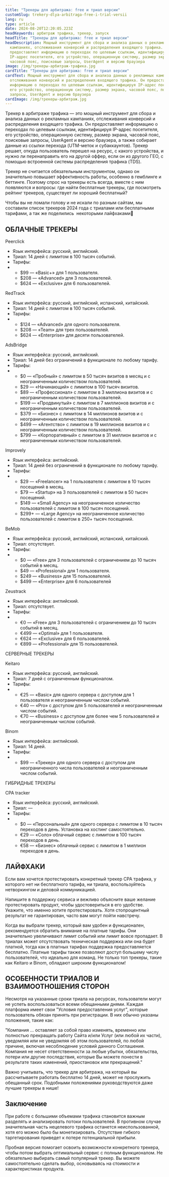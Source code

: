 ```yaml
---
title: "Трекеры для арбитража: free и триал версии"
customSlug: trekery-dlya-arbitraga-free-i-trial-versii
lang: ru
type: article
date: 2024-08-20T12:20:05.223Z
headKeywords: арбитраж трафика, трекер, запуск
headTitle: "Трекеры для арбитража: free и триал версии"
headDescription: Мощный инструмент для сбора и анализа данных о рекламных
  кампаниях, отслеживания конверсий и распределения входящего трафика. Он
  предоставляет информацию о переходах по целевым ссылкам, идентифицируя
  IP-адрес посетителя, его устройство, операционную систему, размер экрана,
  часовой пояс, поисковые запросы, UserAgent и версию браузера
image: /img/трекеры-арбитраж-трафика.jpg
cardTitle: "Трекеры для арбитража: free и триал версии"
cardText: Мощный инструмент для сбора и анализа данных о рекламных кампаниях,
  отслеживания конверсий и распределения входящего трафика. Он предоставляет
  информацию о переходах по целевым ссылкам, идентифицируя IP-адрес посетителя,
  его устройство, операционную систему, размер экрана, часовой пояс, поисковые
  запросы, UserAgent и версию браузера
cardImage: /img/трекеры-арбитраж.jpg
---
```

Трекер в арбитраже трафика — это мощный инструмент для сбора и анализа данных о рекламных кампаниях, отслеживания конверсий и распределения входящего трафика. Он предоставляет информацию о переходах по целевым ссылкам, идентифицируя IP-адрес посетителя, его устройство, операционную систему, размер экрана, часовой пояс, поисковые запросы, UserAgent и версию браузера, а также собирает данные из ссылки перехода (UTM-меток и субаккаунтов). Трекер решает, откуда пользователь перешел на ресурс, с какого устройства, и нужно ли перенаправить его на другой оффер, если он из другого ГЕО, с помощью встроенной системы распределения трафика (TDS).

Трекер не считается обязательным инструментом, однако он значительно повышает эффективность работы, особенно в гемблинге и беттинге. Поэтому спрос на трекеры есть всегда, вместе с ним появляются и вопросы: где найти бесплатные трекеры, где посмотреть рейтинг трекеров, существует ли хороший бесплатный?

Чтобы вы не ломали голову и не искали по разным сайтам, мы составили список трекеров 2024 года с триалами или бесплатными тарифами, а так же поделились  некоторыми лайфхаками🤫

## ОБЛАЧНЫЕ ТРЕКЕРЫ

Peerclick

* Язык интерфейса: русский, английский.
* Триал: 14 дней с лимитом в 100 тысяч событий.
* Тарифы:
* * $99 — «Basic+» для 1 пользователя.
  * $208 — «Advanced» для 3 пользователей.
  * $624 — «Exclusive» для 6 пользователей.

RedTrack

* Язык интерфейса: русский, английский, испанский, китайский.
* Триал: 14 дней с лимитом в 100 тысяч событий.
* Тарифы:
* * $124 — «Advanced» для одного пользователя.
  * $208 — «Team» для трех пользователей.
  * $624 — «Enterprise» для десяти пользователей.

AdsBridge

* Язык интерфейса: русский, английский.
* Триал: 14 дней без ограничений в функционале по любому тарифу.
* Тарифы:
* * $0 — «Пробный» с лимитом в 50 тысяч визитов в месяц и с неограниченным количеством пользователей.
  * $29 — «Начинающий» с лимитом в 100 тысяч визитов.
  * $89 — «Профессионал» с лимитом в 3 миллиона визитов и с неограниченным количеством пользователей.
  * $199 — «Продвинутый» с лимитом в 7 миллионов визитов и с неограниченным количеством пользователей.
  * $379 — «Бизнес» с лимитом в 14 миллионов визитов и с неограниченным количеством пользователей.
  * $499 — «Агентство» с лимитом в 19 миллионов визитов и с неограниченным количеством пользователей.
  * $799 — «Корпоративный» с лимитом в 31 миллион визитов и с неограниченным количеством пользователей.

Improvely

* Язык интерфейса: английский.
* Триал: 14 дней без ограничений в функционале по любому тарифу.
* Тарифы:
* * $29 — «Freelancer» на 1 пользователя с лимитом в 10 тысяч посещений в месяц.
  * $79 — «Startup» на 3 пользователей с лимитом в 50 тысяч посещений.
  * $149 — «Small Agency» на неограниченное количество пользователей с лимитом в 100 тысяч посещений.
  * $299+ — «Large Agency» на неограниченное количество пользователей с лимитом в 250+ тысяч посещений.

BeMob

* Язык интерфейса: русский, английский, испанский, китайский.
* Триал: отсутствует.
* Тарифы:
* * $0 — «Free» для 3 пользователей с ограничением до 10 тысяч событий в месяц.
  * $49 — «Professional» для 1 пользователя.
  * $249 — «Business» для 15 пользователей.
  * $499 — «Enterprise» для 6 пользователей

Zeustrack

* Язык интерфейса: английский.
* Триал: отсутствует.
* Тарифы:
* * €0 — «Free» для 3 пользователей с ограничением до 10 тысяч событий в месяц.
  * €499 — «Optimal» для 1 пользователя.
  * €624 — «Exclusive» для 6 пользователей.
  * €899 — «Professional» для 15 пользователей.

СЕРВЕРНЫЕ ТРЕКЕРЫ

Keitaro

* Язык интерфейса: русский, английский.
* Триал: 7 дней с ограниченным функционалом.
* Тарифы:
* * €25 — «Basic» для одного сервера с доступом для 1 пользователя и неограниченным числом событий.
  * €40 — «Pro» с доступом для 5 пользователей и неограниченным числом событий.
  * €70 — «Business» с доступом для более чем 5 пользователей и неограниченным числом событий.

Binom

* Язык интерфейса: английский.
* Триал: 14 дней.
* Тарифы:
* * $99 — «Трекер» для одного сервера с доступом для неограниченного числа пользователей и неограниченным числом событий.

ГИБРИДНЫЕ ТРЕКЕРЫ

CPA tracker

* Язык интерфейса: русский, английский.
* Триал: —
* Тарифы:
* * $0 — «Персональный» для одного сервера с лимитом в 10 тысяч переходов в день. Установка на хостинг самостоятельно.
  * €29 — «Соло» облачный сервис с лимитом в 100 тысяч переходов в день.
  * €58 — «Бизнес» облачный сервис с лимитом в 1 миллион переходов в день.

## ЛАЙФХАКИ

Если вам хочется протестировать конкретный трекер CPA трафика, у которого нет ни бесплатного тарифа, ни триала, воспользуйтесь нетворкингом и деловой коммуникацией. 

Напишите в поддержку сервиса и вежливо объясните ваше желание протестировать продукт, чтобы удостовериться в его удобстве. Укажите, что именно хотите протестировать. Хотя стопроцентный результат не гарантирован, часто вам могут пойти навстречу.

Когда вы выбрали трекер, который вам удобен и функционален, рекомендуется обратить внимание на платные тарифы. Они значительно увеличивают лимит событий или лимит вовсе пропадает. В триалах может отсутствовать техническая поддержка или она будет платной, тогда как в платных тарифах поддержка предоставляется бесплатно. Платные тарифы также позволяют доступ большему числу пользователей, что идеально для команд. Не только топ трекеры, такие как Keitaro и Binom, обладают широким функционалом!

## ОСОБЕННОСТИ ТРИАЛОВ И ВЗАИМООТНОШЕНИЯ СТОРОН

Несмотря на указанные сроки триала на ресурсах, пользователи могут не успеть воспользоваться всеми обещанными днями. Каждая платформа имеет свои "Условия предоставления услуг", которые пользователь обязан принять при регистрации. В них обычно указаны положения, такие как:

"Компания … оставляет за собой право изменять, временно или полностью прекращать работу Сайта и/или Услуг (или любой их части), уведомляя или не уведомляя об этом пользователей, по любой причине, включая несоблюдение условий данного Соглашения. Компания не несет ответственности за любые убытки, обязательства, потери или другие последствия, которые Вы можете понести в результате таких изменений, приостановок или прекращений."

Важно учитывать, что трекер для арбитража, на который вы рассчитываете работать бесплатно 14 дней, может не прослужить обещанный срок. Подобными положениями руководствуются даже лучшие трекеры в нише!

## Заключение

При работе с большими объемами трафика становится важным разделять и анализировать потоки пользователей. В противном случае значительная часть нецелевого трафика останется неиспользованной, хотя его можно было бы монетизировать. Отсутствие гибкого таргетирования приведет к потере потенциальной прибыли.

Пробная версия помогает освоить возможности конкретного трекера, чтобы потом выбрать оптимальный сервис с полным функционалом. Не обязательно выбирать самый популярный трекер. Вы можете самостоятельно сделать выбор, основываясь на стоимости и характеристиках продукта.